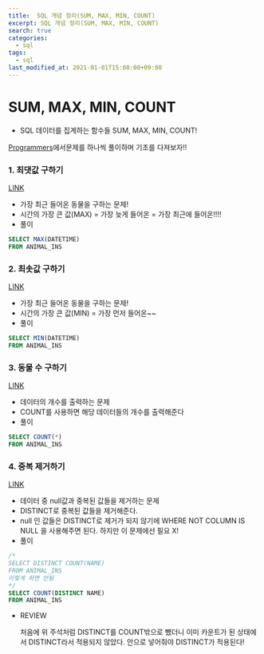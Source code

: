 ```yaml
---
title:  SQL 개념 정리(SUM, MAX, MIN, COUNT)
excerpt: SQL 개념 정리(SUM, MAX, MIN, COUNT)
search: true
categories: 
  - sql
tags: 
  - sql
last_modified_at: 2021-01-01T15:00:00+09:00
---
```




# SUM, MAX, MIN, COUNT

- SQL 데이터를 집계하는 함수들 SUM, MAX, MIN, COUNT!



[Programmers](https://programmers.co.kr/)에서문제를 하나씩 풀이하며 기초를 다져보자!!



### 1. 최댓값 구하기
[LINK](https://programmers.co.kr/learn/courses/30/lessons/59415)

- 가장 최근 들어온 동물을 구하는 문제!
- 시간의 가장 큰 값(MAX) = 가장 늦게 들어온 = 가장 최근에 들어온!!!!
- 풀이

```sql
SELECT MAX(DATETIME)
FROM ANIMAL_INS
```



### 2. 최솟값 구하기
[LINK](https://programmers.co.kr/learn/courses/30/lessons/59038)

- 가장 최근 들어온 동물을 구하는 문제!
- 시간의 가장 큰 값(MIN) = 가장 먼저 들어온~~
- 풀이

```sql
SELECT MIN(DATETIME)
FROM ANIMAL_INS
```



### 3. 동물 수 구하기

[LINK](https://programmers.co.kr/learn/courses/30/lessons/59406)

- 데이터의 개수를 출력하는 문제
- COUNT를 사용하면 해당 데이터들의 개수를 출력해준다
- 풀이

```sql
SELECT COUNT(*)
FROM ANIMAL_INS
```



### 4. 중복 제거하기

[LINK](https://programmers.co.kr/learn/courses/30/lessons/59408)

- 데이터 중 null값과 중복된 값들을 제거하는 문제
- DISTINCT로 중복된 값들을 제거해준다.
- null 인 값들은 DISTINCT로 제거가 되지 않기에 WHERE NOT COLUMN IS NULL 을 사용해주면 된다. 하지만 이 문제에선 필요 X!
- 풀이

```sql
/*
SELECT DISTINCT COUNT(NAME)
FROM ANIMAL_INS
이렇게 하면 안됨
*/
SELECT COUNT(DISTINCT NAME)
FROM ANIMAL_INS
```

- REVIEW

  처음에 위 주석처럼 DISTINCT를 COUNT밖으로 뺐더니 이미 카운트가 된 상태에서 DISTINCT라서 적용되지 않았다. 안으로 넣어줘야 DISTINCT가 적용된다!

